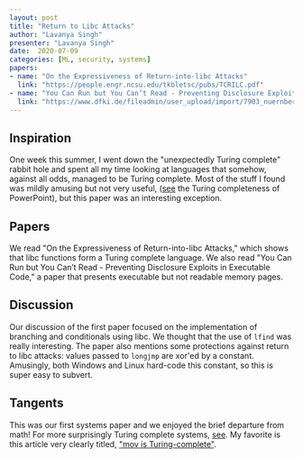 ```yaml
---
layout: post
title: "Return to Libc Attacks"
author: "Lavanya Singh"
presenter: "Lavanya Singh"
date:  2020-07-09
categories: [ML, security, systems]
papers:
- name: "On the Expressiveness of Return-into-libc Attacks"
  link: "https://people.engr.ncsu.edu/tkbletsc/pubs/TCRILC.pdf"
- name: "You Can Run but You Can’t Read - Preventing Disclosure Exploits in Executable Code"
  link: "https://www.dfki.de/fileadmin/user_upload/import/7903_nuernberger2014ccs_disclosure.pdf"
---
```


## Inspiration

One week this summer, I went down the "unexpectedly Turing complete" rabbit hole 
and spent all my time looking at languages that somehow, against all odds, managed
to be Turing complete. Most of the stuff I found was mildly amusing but not very useful, 
([see](https://www.youtube.com/watch?v=uNjxe8ShM-8) the Turing completeness of PowerPoint), 
but this paper was an interesting exception.

## Papers

We read "On the Expressiveness of Return-into-libc Attacks," which shows that libc functions 
form a Turing complete language. We also read "You Can Run but You Can’t Read - Preventing 
Disclosure Exploits in Executable Code," a paper that presents executable but not readable
memory pages.

## Discussion

Our discussion of the first paper focused on the implementation of branching and conditionals
using libc. We thought that the use of `lfind` was really interesting. The paper also mentions
some protections against return to libc attacks: values passed to `longjmp` are xor'ed by a
constant. Amusingly, both Windows and Linux hard-code this constant, so this is super easy 
to subvert.

## Tangents

This was our first systems paper and we enjoyed the brief departure from math! For more surprisingly
Turing complete systems, [see](https://www.gwern.net/Turing-complete#). My favorite is this article
very clearly titled, ["mov is Turing-complete"](https://www.gwern.net/docs/www/stedolan.net/1dfd79e26e320470b867750a4837e2d0c0d908cd.pdf).
 
